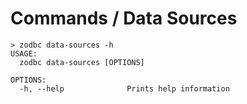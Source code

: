 # Commands / Data Sources

```shell
> zodbc data-sources -h
USAGE:
  zodbc data-sources [OPTIONS]

OPTIONS:
  -h, --help              Prints help information
```
